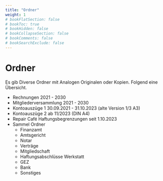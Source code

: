 ```yaml
---
title: "Ordner"
weight: 1
# bookFlatSection: false
# bookToc: true
# bookHidden: false
# bookCollapseSection: false
# bookComments: false
# bookSearchExclude: false
---
```


# Ordner

Es gib Diverse Ordner mit Analogen Originalen oder Kopien. Folgend eine Übersicht.

- Rechnungen 2021 - 2030
- Mitgliederversammlung 2021 - 2030
- Kontoauszüge 1 30.09.2021 - 31.10.2023 (alte Version 1/3 A3)
- Kontoauszüge 2 ab 11/2023 (DIN A4)
- Repair Café Haftungsbegrenzungen seit 1.10.2023
- Sammel Ordner
  - Finanzamt
  - Amtsgericht
  - Notar
  - Verträge
  - Mitgliedschaft
  - Haftungsabschlüsse Werkstatt
  - GEZ
  - Bank
  - Sonstiges
